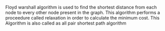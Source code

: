 Floyd warshall algorithm is used to find the shortest distance from each node to every other node present in the graph.
This algorithm performs  a proceedure called relaxation in order to calculate the minimum cost.
This Algorithm  is also called as all pair shortest path algorithm 
